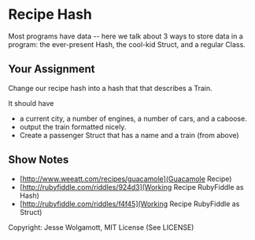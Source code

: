 Recipe Hash
====================================================

Most programs have data -- here we talk about 3 ways to store data in a program:
the ever-present Hash, the cool-kid Struct, and a regular Class.

Your Assignment
---------------
Change our recipe hash into a hash that that describes a Train. 

It should have
  * a current city, a number of engines, a number of cars, and a caboose.
  * output the train formatted nicely.
  * Create a passenger Struct that has a name and a train (from above)


Show Notes
-----------

* [http://www.weeatt.com/recipes/guacamole](Guacamole Recipe)
* [http://rubyfiddle.com/riddles/924d3](Working Recipe RubyFiddle as Hash)
* [http://rubyfiddle.com/riddles/f4f45](Working Recipe RubyFiddle as Struct)

Copyright: Jesse Wolgamott, MIT License (See LICENSE)
